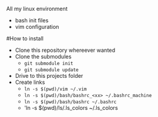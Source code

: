 All my linux environment

- bash init files
- vim configuration

#How to install
- Clone this repository whereever wanted
- Clone the submodules
  - `git submodule init`
  - `git submodule update`
- Drive to this projects folder
- Create links
  - `ln -s $(pwd)/vim ~/.vim`
  - `ln -s $(pwd)/bash/bashrc_<xx> ~/.bashrc_machine`
  - `ln -s $(pwd)/bash/bashrc ~/.bashrc`
  - 'ln -s $(pwd)/ls/.ls_colors ~/.ls_colors
